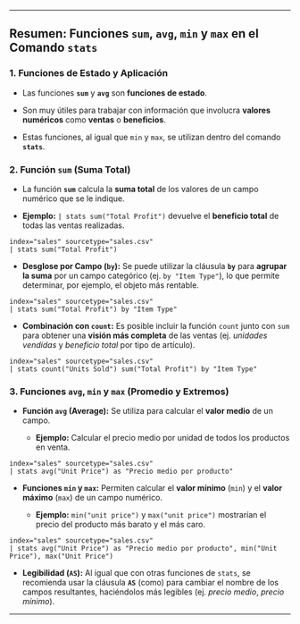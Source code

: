 
---

## Resumen: Funciones `sum`, `avg`, `min` y `max` en el Comando `stats`

### 1. Funciones de Estado y Aplicación

- Las funciones **`sum`** y **`avg`** son **funciones de estado**.
    
- Son muy útiles para trabajar con información que involucra **valores numéricos** como **ventas** o **beneficios**.
    
- Estas funciones, al igual que `min` y `max`, se utilizan dentro del comando **`stats`**.
    

### 2. Función `sum` (Suma Total)

- La función **`sum`** calcula la **suma total** de los valores de un campo numérico que se le indique.
    
- **Ejemplo:** `| stats sum("Total Profit")` devuelve el **beneficio total** de todas las ventas realizadas.

```Splunk
index="sales" sourcetype="sales.csv"
| stats sum("Total Profit")
```

- **Desglose por Campo (`by`):** Se puede utilizar la cláusula **`by`** para **agrupar la suma** por un campo categórico (ej. `by "Item Type"`), lo que permite determinar, por ejemplo, el objeto más rentable.

```Splunk
index="sales" sourcetype="sales.csv"
| stats sum("Total Profit") by "Item Type"
```

- **Combinación con `count`:** Es posible incluir la función `count` junto con `sum` para obtener una **visión más completa** de las ventas (ej. _unidades vendidas_ y _beneficio total_ por tipo de artículo).
    
```Splunk
index="sales" sourcetype="sales.csv"
| stats count("Units Sold") sum("Total Profit") by "Item Type"
```

### 3. Funciones `avg`, `min` y `max` (Promedio y Extremos)

- **Función `avg` (Average):** Se utiliza para calcular el **valor medio** de un campo.
    
    - **Ejemplo:** Calcular el precio medio por unidad de todos los productos en venta.

```Splunk
index="sales" sourcetype="sales.csv"
| stats avg("Unit Price") as "Precio medio por producto"
```

- **Funciones `min` y `max`:** Permiten calcular el **valor mínimo** (`min`) y el **valor máximo** (`max`) de un campo numérico.
    
    - **Ejemplo:** `min("unit price")` y `max("unit price")` mostrarían el precio del producto más barato y el más caro.

```Splunk
index="sales" sourcetype="sales.csv"
| stats avg("Unit Price") as "Precio medio por producto", min("Unit Price"), max("Unit Price")
```

- **Legibilidad (`AS`):** Al igual que con otras funciones de `stats`, se recomienda usar la cláusula **`AS`** (como) para cambiar el nombre de los campos resultantes, haciéndolos más legibles (ej. _precio medio_, _precio mínimo_).
    

---